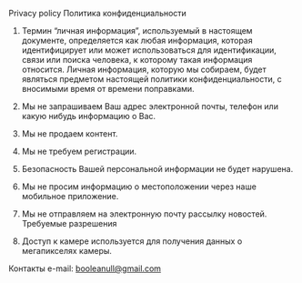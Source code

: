 Privacy policy 
Политика конфиденциальности
1. Термин “личная информация”, используемый в настоящем документе, определяется как любая информация, которая идентифицирует или может использоваться для идентификации, связи или поиска человека, к которому такая информация относится. Личная информация, которую мы собираем, будет являться предметом настоящей политики конфиденциальности, с вносимыми время от времени поправками.

2. Мы не запрашиваем Ваш адрес электронной почты, телефон или какую нибудь информацию о Вас.

3. Мы не продаем контент.

4. Мы не требуем регистрации.

5. Безопасность Вашей персональной информации не будет нарушена.

6. Мы не просим информацию о местоположении через наше мобильное приложение.

7. Мы не отправляем на электронную почту рассылку новостей.
Требуемые разрешения
1. Доступ к камере используется для получения данных о мегапикселях камеры.

Контакты
e-mail: booleanull@gmail.com
